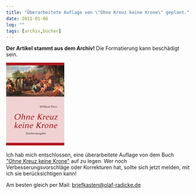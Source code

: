 ```yaml
---
title: "Überarbeitete Auflage von \"Ohne Kreuz keine Krone\" geplant."
date: 2011-01-06
log: ""
tags: [archiv,bücher]
---
```

**Der Artikel stammt aus dem Archiv!** Die Formatierung kann beschädigt sein.

![okkk_cover.jpg](okkk_cover.jpg)

Ich hab mich entschlossen, eine überarbeitete Auflage von dem Buch <a href="http://www.the-independent-friend.de/?q=node/550">"Ohne Kreuz keine Krone"</a>  auf zu legen. Wer noch Verbesserungsvorschläge oder Korrekturen hat, sollte sich jetzt melden, mit ich sie berücksichtigen kann!
<!--break-->
Am besten gleich per Mail: briefkasten@olaf-radicke.de
